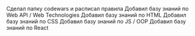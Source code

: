 Сделал папку codewars и расписал правила
Добавил базу знаний по Web API / Web Technologies
Добавил базу знаний по HTML
Добавил базу знаний по CSS
Добавил базу знаний по JS / OOP
Добавил базу знаний по React